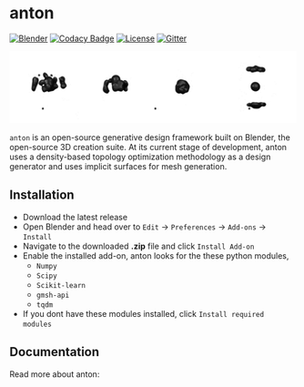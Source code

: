 # anton
[![Blender](https://img.shields.io/badge/Blender-2.80%2B-orange)](https://www.blender.org/)
[![Codacy Badge](https://app.codacy.com/project/badge/Grade/e0da62cdb7bc499b95bf70c18e8013cd)](https://www.codacy.com?utm_source=github.com&amp;utm_medium=referral&amp;utm_content=blender-for-science/anton&amp;utm_campaign=Badge_Grade)
[![License](https://img.shields.io/github/license/blender-for-science/blendmsh)](https://github.com/blender-for-science/anton/blob/master/LICENSE.md)
[![Gitter](https://badges.gitter.im/blender-for-science/community.svg)](https://gitter.im/blender-for-science/community?utm_source=badge&utm_medium=badge&utm_campaign=pr-badge)

![anton](./anton.gif)

``anton`` is an open-source generative design framework built on Blender, the open-source 3D creation suite. At its current stage of development, anton uses a density-based topology optimization methodology as a design generator and uses implicit surfaces for mesh generation.

## Installation
* Download the latest release
* Open Blender and head over to ``Edit`` -> ``Preferences`` -> ``Add-ons`` -> ``Install``
* Navigate to the downloaded **.zip** file and click ``Install Add-on``
* Enable the installed add-on, anton looks for the these python modules,
    * ``Numpy``
    * ``Scipy``
    * ``Scikit-learn``
    * ``gmsh-api``
    * ``tqdm``
* If you dont have these modules installed, click ``Install required modules``

## Documentation
Read more about anton: 

